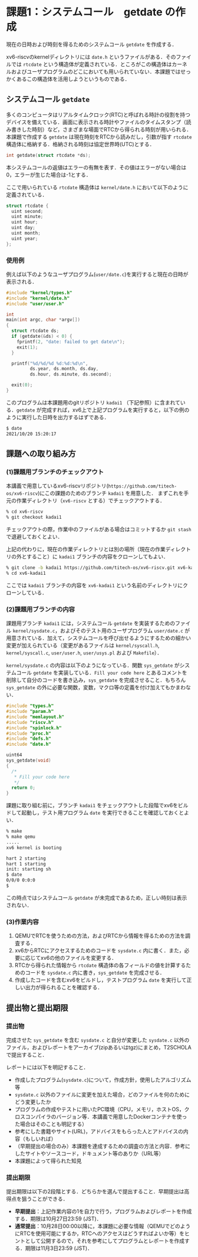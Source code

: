 # 課題1：システムコール　getdate の作成

現在の日時および時刻を得るためのシステムコール `getdate` を作成する．

xv6-riscvのkernelディレクトリには `date.h` というファイルがある．そのファイルでは `rtcdate` という構造体が定義されている．ところがこの構造体はカーネルおよびユーザプログラムのどこにおいても用いられていない．本課題ではせっかくあるこの構造体を活用しようというものである．

## システムコール `getdate`
多くのコンピュータはリアルタイムクロック(RTC)と呼ばれる時計の役割を持つデバイスを備えている．画面に表示される時計やファイルのタイムスタンプ（読み書きした時刻）など，さまざまな場面でRTCから得られる時刻が用いられる．
本課題で作成する `getdate` は現在時刻をRTCから読みだし，引数が指す `rtcdate` 構造体に格納する．格納される時刻は協定世界時(UTC)とする．
```C
int getdate(struct rtcdate *ds);
```
本システムコールの返値はエラーの有無を表す．その値はエラーがない場合は0，エラーが生じた場合は-1とする．

ここで用いられている `rtcdate` 構造体は `kernel/date.h` において以下のように定義されている．
```C
struct rtcdate {
  uint second;
  uint minute;
  uint hour;
  uint day;
  uint month;
  uint year;
};
```

### 使用例
例えば以下のようなユーザプログラム(`user/date.c`)を実行すると現在の日時が表示される．
```C
#include "kernel/types.h"
#include "kernel/date.h"
#include "user/user.h"

int
main(int argc, char *argv[])
{
  struct rtcdate ds;
  if (getdate(&ds) < 0) {
    fprintf(2, "date: failed to get date\n");
    exit(1);
  }

  printf("%d/%d/%d %d:%d:%d\n",
         ds.year, ds.month, ds.day,
         ds.hour, ds.minute, ds.second);

  exit(0);
}
```
このプログラムは本課題用のgitリポジトリ `kadai1` （下記参照）に含まれている．`getdate` が完成すれば，xv6上で上記プログラムを実行すると，以下の例のように実行した日時を出力するはずである．
```sh
$ date
2021/10/20 15:20:17
```

## 課題への取り組み方
### (1)課題用ブランチのチェックアウト
本講義で用意しているxv6-riscvリポジトリ(`https://github.com/titech-os/xv6-riscv`)にこの課題のためのブランチ `kadai1` を用意した．
まずこれを手元の作業ディレクトリ（`xv6-riscv` とする）でチェックアウトする．
```sh
% cd xv6-riscv
% git checkout kadai1
```
チェックアウトの際，作業中のファイルがある場合はコミットするか `git stash` で退避しておくとよい．

上記の代わりに，現在の作業ディレクトリとは別の場所（現在の作業ディレクトリの外とすること）に `kadai1` ブランチの内容をクローンしてもよい．
```sh
% git clone -b kadai1 https://github.com/titech-os/xv6-riscv.git xv6-kadai1
% cd xv6-kadai1
```
ここでは `kadai1` ブランチの内容を `xv6-kadai1` という名前のディレクトリにクローンしている．

### (2)課題用ブランチの内容
課題用ブランチ `kadai1` には，システムコール `getdate` を実装するためのファイル `kernel/sysdate.c`，およびそのテスト用のユーザプログラム `user/date.c` が用意されている．加えて，システムコールを呼び出せるようにするための細かい変更が加えられている（変更があるファイルは `kernel/syscall.h`, `kernel/syscall.c`, `user/user.h`, `user/usys.pl` および `Makefile`）．

`kernel/sysdate.c` の内容は以下のようになっている．関数 `sys_getdate` がシステムコール `getdate` を実装している．`Fill your code here` とあるコメントを削除して自分のコードを書き込み，`sys_getdate` を完成させること．もちろん`sys_getdate` の外に必要な関数，変数，マクロ等の定義を付け加えてもかまわない．
```C
#include "types.h"
#include "param.h"
#include "memlayout.h"
#include "riscv.h"
#include "spinlock.h"
#include "proc.h"
#include "defs.h"
#include "date.h"

uint64
sys_getdate(void)
{
  /*
   * Fill your code here
   */
  return 0;
}
```
課題に取り組む前に，ブランチ `kadai1` をチェックアウトした段階でxv6をビルドして起動し，テスト用プログラム `date` を実行できることを確認しておくとよい．
```sh
% make
% make qemu
.....
xv6 kernel is booting

hart 2 starting
hart 1 starting
init: starting sh
$ date
0/0/0 0:0:0
$ 
```
この時点ではシステムコール `getdate` が未完成であるため，正しい時刻は表示されない．

### (3)作業内容
1. QEMUでRTCを使うための方法，およびRTCから情報を得るための方法を調査する．
2. xv6からRTCにアクセスするためのコードを `sysdate.c` 内に書く．また，必要に応じてxv6の他のファイルを変更する．
3. RTCから得られた情報から `rtcdate` 構造体の各フィールドの値を計算するためのコードを `sysdate.c` 内に書き，`sys_getdate` を完成させる．
4. 作成したコードを含むxv6をビルドし，テストプログラム `date` を実行して正しい出力が得られることを確認する．

## 提出物と提出期限
### 提出物
完成させた `sys_getdate` を含む `sysdate.c` と自分が変更した `sysdate.c` 以外のファイル，およびレポートをアーカイブ(zipあるいはtgz)にまとめ，T2SCHOLAで提出すること．

レポートには以下を明記すること．
* 作成したプログラム(`sysdate.c`)について，作成方針，使用したアルゴリズム等
* `sysdate.c` 以外のファイルに変更を加えた場合，どのファイルを何のためにどう変更したか
* プログラムの作成やテストに用いたPC環境（CPU，メモリ，ホストOS，クロスコンパイラのバージョン等．本講義で用意したDockerコンテナを使った場合はそのことも明記する）
* 参考にした書籍やサイト(URL)，アドバイスをもらった人とアドバイスの内容（もしいれば）
* （早期提出の場合のみ）本課題を達成するための調査の方法と内容．参考にしたサイトやソースコード，ドキュメント等のありか（URL等）
* 本課題によって得られた知見

### 提出期限
提出期限は以下の2段階とする．どちらかを選んで提出すること．早期提出は高得点を狙うことができる．
* __早期提出__：上記作業内容の1を自力で行う，プログラムおよびレポートを作成する．期限は10月27日23:59 (JST)．
* __通常提出__：10月28日00:00以降に，本課題に必要な情報（QEMUでどのようにRTCを使用可能にするか，RTCへのアクセスはどうすればよいか等）をヒントとして公開するので，それを参考にしてプログラムとレポートを作成する．期限は11月3日23:59 (JST)．
